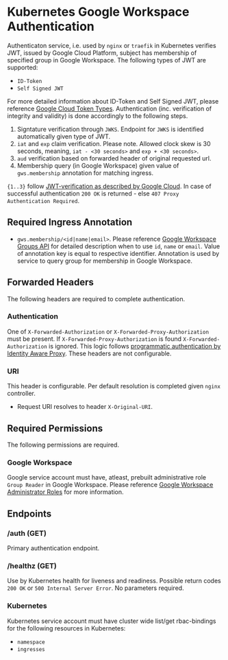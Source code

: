 # Kubernetes Google Workspace Authentication
Authenticaton service, i.e. used by `nginx` or `traefik` in Kubernetes verifies JWT, issued by Google Cloud Platform, subject has membership of specified group in Google Workspace. The following types of JWT are supported:

- `ID-Token`
- `Self Signed JWT`

For more detailed information about ID-Token and Self Signed JWT, please reference [Google Cloud Token Types][Google Cloud Token Types]. Authentication (inc. verification of integrity and validity) is done accordingly to the following steps.

1. Signtature verification through `JWKS`. Endpoint for `JWKS` is identified automatically given type of JWT.
2. `iat` and `exp` claim verification. Please note. Allowed clock skew is 30 seconds, meaning, `iat - <30 seconds>` and `exp + <30 seconds>`.
3. `aud` verification based on forwarded header of original requested url.
4. Membership query (in Google Workspace) given value of `gws.membership` annotation for matching ingress.

`{1..3}` follow [JWT-verification as described by Google Cloud][JWT-Verification]. In case of successful authentication `200 OK` is returned - else `407 Proxy Authentication Required`.

## Required Ingress Annotation
- `gws.membership/<id|name|email>`. Please reference [Google Workspace Groups API][Google Workspace Groups API] for detailed description when to use `id`, `name` or `email`.
  Value of annotation key is equal to respective identifier. Annotation is used by service to query group for membership in Google Workspace.

## Forwarded Headers
The following headers are required to complete authentication.

### Authentication
One of `X-Forwarded-Authorization` or `X-Forwarded-Proxy-Authorization` must be present. If `X-Forwarded-Proxy-Authorization` is found `X-Forwarded-Authorization` is ignored.
This logic follows [programmatic authentication by Identity Aware Proxy][Programmatic Authentication]. These headers are not configurable.

### URI
This header is configurable. Per default resolution is completed given `nginx` controller.

- Request URI resolves to header `X-Original-URI`.

## Required Permissions
The following permissions are required.

### Google Workspace
Google service account must have, atleast, prebuilt administrative role `Group Reader` in Google Workspace. Please reference [Google Workspace Administrator Roles][Google Workspace Administrator Roles] for more information.


## Endpoints 

### /auth (GET)
Primary authentication endpoint.

### /healthz (GET)
Use by Kubernetes health for liveness and readiness. Possible return codes `200 OK` or `500 Internal Server Error`. No parameters required.

### Kubernetes
Kubernetes service account must have cluster wide list/get rbac-bindings for the following resources in Kubernetes:

- `namespace`
- `ingresses`

[Google Workspace Groups API]: <https://developers.google.com/admin-sdk/directory/reference/rest/v1/groups> "Google Workspace Groups API"
[Google Workspace Administrator Roles]: <https://support.google.com/a/answer/2405986> "Google Workspace Administrator Roles"
[Google Cloud Token Types]: <https://cloud.google.com/docs/authentication/token-types> "Google Cloud Token Types"
[Programmatic Authentication]: <https://cloud.google.com/iap/docs/authentication-howto#authenticating_from_proxy-authorization_header> "Programmatic Authentication"
[JWT-verification]: <https://cloud.google.com/docs/authentication/token-types#id-aud> "JWT-verification"
